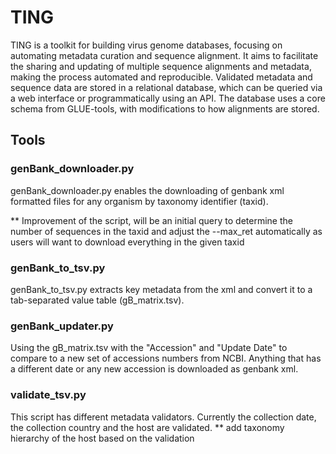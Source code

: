 # TING

TING is a toolkit for building virus genome databases, focusing on 
automating metadata curation and sequence alignment. It aims to 
facilitate the sharing and updating of multiple sequence alignments 
and metadata, making the process automated and reproducible. Validated 
metadata and sequence data are stored in a relational database, which 
can be queried via a web interface or programmatically using an API. 
The database uses a core schema from GLUE-tools, with modifications to 
how alignments are stored.


## Tools

### genBank_downloader.py

genBank_downloader.py enables the downloading of genbank xml formatted files for any 
organism by taxonomy identifier (taxid).

** Improvement of the script, will be an initial query to determine the number of sequences in the 
taxid and adjust the --max_ret automatically as users will want to download everything in the given taxid


### genBank_to_tsv.py

genBank_to_tsv.py extracts key metadata from the xml and convert it to a tab-separated value table (gB_matrix.tsv). 

### genBank_updater.py

Using the gB_matrix.tsv with the "Accession" and "Update Date" to compare to a new set of accessions numbers 
from NCBI. Anything that has a different date or any new accession is downloaded as genbank xml.


### validate_tsv.py

This script has different metadata validators. Currently the collection date, the collection country and the host are validated.
** add taxonomy hierarchy of the host based on the validation
